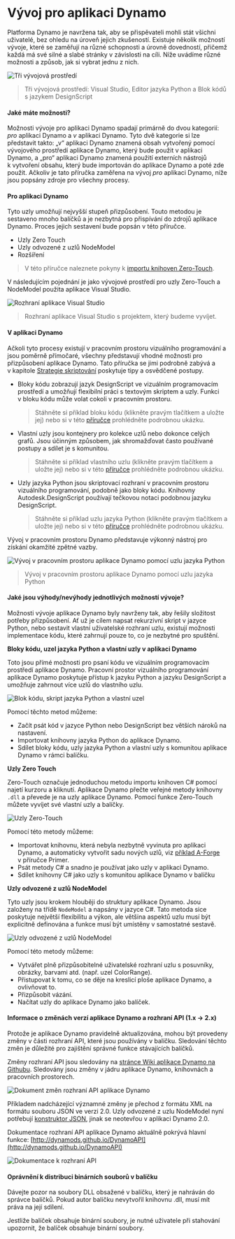 # Vývoj pro aplikaci Dynamo

Platforma Dynamo je navržena tak, aby se přispěvateli mohli stát všichni uživatelé, bez ohledu na úroveň jejich zkušeností. Existuje několik možností vývoje, které se zaměřují na různé schopnosti a úrovně dovedností, přičemž každá má své silné a slabé stránky v závislosti na cíli. Níže uvádíme různé možnosti a způsob, jak si vybrat jednu z nich.

![Tři vývojová prostředí](images/developing-for-dynamo.png)

> Tři vývojová prostředí: Visual Studio, Editor jazyka Python a Blok kódů s jazykem DesignScript

#### Jaké máte možnosti? <a href="#what-are-my-options" id="what-are-my-options"></a>

Možnosti vývoje pro aplikaci Dynamo spadají primárně do dvou kategorií: _pro_ aplikaci Dynamo a _v_ aplikaci Dynamo. Tyto dvě kategorie si lze představit takto: „v“ aplikaci Dynamo znamená obsah vytvořený pomocí vývojového prostředí aplikace Dynamo, který bude použit v aplikaci Dynamo, a „pro“ aplikaci Dynamo znamená použití externích nástrojů k vytvoření obsahu, který bude importován do aplikace Dynamo a poté zde použit. Ačkoliv je tato příručka zaměřena na vývoj _pro_ aplikaci Dynamo, níže jsou popsány zdroje pro všechny procesy.

#### Pro aplikaci Dynamo <a href="#for-dynamo" id="for-dynamo"></a>

Tyto uzly umožňují nejvyšší stupeň přizpůsobení. Touto metodou je sestaveno mnoho balíčků a je nezbytná pro přispívání do zdrojů aplikace Dynamo. Proces jejich sestavení bude popsán v této příručce.

* Uzly Zero Touch
* Uzly odvozené z uzlů NodeModel
* Rozšíření

> V této příručce naleznete pokyny k [importu knihoven Zero-Touch](https://primer2.dynamobim.org/6_custom_nodes_and_packages/6-2_packages/5-zero-touch).

V následujícím pojednání je jako vývojové prostředí pro uzly Zero-Touch a NodeModel použita aplikace Visual Studio.

![Rozhraní aplikace Visual Studio](images/vs-devenv.jpg)

> Rozhraní aplikace Visual Studio s projektem, který budeme vyvíjet.

#### V aplikaci Dynamo <a href="#in-dynamo" id="in-dynamo"></a>

Ačkoli tyto procesy existují v pracovním prostoru vizuálního programování a jsou poměrně přímočaré, všechny představují vhodné možnosti pro přizpůsobení aplikace Dynamo. Tato příručka se jimi podrobně zabývá a v kapitole [Strategie skriptování](http://dynamoprimer.com/en/12\_Best-Practice/12-1\_Scripting-Strategies.html) poskytuje tipy a osvědčené postupy.

*   Bloky kódu zobrazují jazyk DesignScript ve vizuálním programovacím prostředí a umožňují flexibilní práci s textovým skriptem a uzly. Funkci v bloku kódu může volat cokoli v pracovním prostoru.

    > Stáhněte si příklad bloku kódu (klikněte pravým tlačítkem a uložte jej) nebo si v této [příručce](https://primer.dynamobim.org/07\_Code-Block/7-1\_what-is-a-code-block.html) prohlédněte podrobnou ukázku.
*   Vlastní uzly jsou kontejnery pro kolekce uzlů nebo dokonce celých grafů. Jsou účinným způsobem, jak shromažďovat často používané postupy a sdílet je s komunitou.

    > Stáhněte si příklad vlastního uzlu (klikněte pravým tlačítkem a uložte jej) nebo si v této [příručce](https://primer.dynamobim.org/10\_Custom-Nodes/10-1\_Introduction.html) prohlédněte podrobnou ukázku.
*   Uzly jazyka Python jsou skriptovací rozhraní v pracovním prostoru vizuálního programování, podobně jako bloky kódu. Knihovny Autodesk.DesignScript používají tečkovou notaci podobnou jazyku DesignScript.

    > Stáhněte si příklad uzlu jazyka Python (klikněte pravým tlačítkem a uložte jej) nebo si v této [příručce](https://primer.dynamobim.org/10\_Custom-Nodes/10-4\_Python.html) prohlédněte podrobnou ukázku.

Vývoj v pracovním prostoru Dynamo představuje výkonný nástroj pro získání okamžité zpětné vazby.

![Vývoj v pracovním prostoru aplikace Dynamo pomocí uzlu jazyka Python](images/python-example.jpg)

> Vývoj v pracovním prostoru aplikace Dynamo pomocí uzlu jazyka Python

#### Jaké jsou výhody/nevýhody jednotlivých možností vývoje? <a href="#what-are-the-advantagesdisadvantages-of-each" id="what-are-the-advantagesdisadvantages-of-each"></a>

Možnosti vývoje aplikace Dynamo byly navrženy tak, aby řešily složitost potřeby přizpůsobení. Ať už je cílem napsat rekurzivní skript v jazyce Python, nebo sestavit vlastní uživatelské rozhraní uzlu, existují možnosti implementace kódu, které zahrnují pouze to, co je nezbytné pro spuštění.

**Bloky kódu, uzel jazyka Python a vlastní uzly v aplikaci Dynamo**

Toto jsou přímé možnosti pro psaní kódu ve vizuálním programovacím prostředí aplikace Dynamo. Pracovní prostor vizuálního programování aplikace Dynamo poskytuje přístup k jazyku Python a jazyku DesignScript a umožňuje zahrnout více uzlů do vlastního uzlu.

![Blok kódu, skript jazyka Python a vlastní uzel](images/Development-Icons.png)

Pomocí těchto metod můžeme:

* Začít psát kód v jazyce Python nebo DesignScript bez větších nároků na nastavení.
* Importovat knihovny jazyka Python do aplikace Dynamo.
* Sdílet bloky kódu, uzly jazyka Python a vlastní uzly s komunitou aplikace Dynamo v rámci balíčku.

**Uzly Zero Touch**

Zero-Touch označuje jednoduchou metodu importu knihoven C# pomocí najetí kurzoru a kliknutí. Aplikace Dynamo přečte veřejné metody knihovny `.dll` a převede je na uzly aplikace Dynamo. Pomocí funkce Zero-Touch můžete vyvíjet své vlastní uzly a balíčky.

![Uzly Zero-Touch](images/ZTImport.png)

Pomocí této metody můžeme:

* Importovat knihovnu, která nebyla nezbytně vyvinuta pro aplikaci Dynamo, a automaticky vytvořit sadu nových uzlů, viz [příklad A-Forge](http://dynamoprimer.com/en/10\_Packages/10-5\_Zero-Touch.html) v příručce Primer.
* Psát metody C# a snadno je používat jako uzly v aplikaci Dynamo.
* Sdílet knihovny C# jako uzly s komunitou aplikace Dynamo v balíčku

**Uzly odvozené z uzlů NodeModel**

Tyto uzly jsou krokem hlouběji do struktury aplikace Dynamo. Jsou založeny na třídě `NodeModel` a napsány v jazyce C#. Tato metoda sice poskytuje největší flexibilitu a výkon, ale většina aspektů uzlu musí být explicitně definována a funkce musí být umístěny v samostatné sestavě.

![Uzly odvozené z uzlů NodeModel](images/Development-Icons-NodeModel.png)

Pomocí této metody můžeme:

* Vytvářet plně přizpůsobitelné uživatelské rozhraní uzlu s posuvníky, obrázky, barvami atd. (např. uzel ColorRange).
* Přistupovat k tomu, co se děje na kreslicí ploše aplikace Dynamo, a ovlivňovat to.
* Přizpůsobit vázání.
* Načítat uzly do aplikace Dynamo jako balíček.

#### Informace o změnách verzí aplikace Dynamo a rozhraní API (1.x → 2.x) <a href="#understanding-dynamo-versioning-and-api-changes-1x-2x" id="understanding-dynamo-versioning-and-api-changes-1x-2x"></a>

Protože je aplikace Dynamo pravidelně aktualizována, mohou být provedeny změny v části rozhraní API, které jsou používány v balíčku. Sledování těchto změn je důležité pro zajištění správné funkce stávajících balíčků.

Změny rozhraní API jsou sledovány na [stránce Wiki aplikace Dynamo na Githubu](https://github.com/DynamoDS/Dynamo/wiki/API-Changes). Sledovány jsou změny v jádru aplikace Dynamo, knihovnách a pracovních prostorech.

![Dokument změn rozhraní API aplikace Dynamo](images/api-changes.jpg)

Příkladem nadcházející významné změny je přechod z formátu XML na formátu souboru JSON ve verzi 2.0. Uzly odvozené z uzlu NodeModel nyní potřebují [konstruktor JSON](https://github.com/DynamoDS/Dynamo/wiki/Write-a-Json-Constructor-for-a-NodeModel-Node), jinak se neotevřou v aplikaci Dynamo 2.0.

Dokumentace rozhraní API aplikace Dynamo aktuálně pokrývá hlavní funkce: [http://dynamods.github.io/DynamoAPI](http://dynamods.github.io/DynamoAPI)

![Dokumentace k rozhraní API](images/api-docs.jpg)

#### Oprávnění k distribuci binárních souborů v balíčku <a href="#permission-to-distribute-binaries-in-a-package" id="permission-to-distribute-binaries-in-a-package"></a>

Dávejte pozor na soubory DLL obsažené v balíčku, který je nahráván do správce balíčků. Pokud autor balíčku nevytvořil knihovnu .dll, musí mít práva na její sdílení.

Jestliže balíček obsahuje binární soubory, je nutné uživatele při stahování upozornit, že balíček obsahuje binární soubory.
